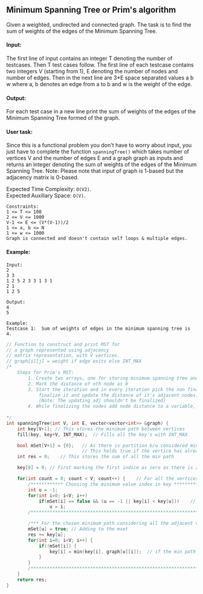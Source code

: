 ## Minimum Spanning Tree or Prim's algorithm

Given a weighted, undirected and connected graph. The task is to find the sum of weights of the edges of the Minimum Spanning Tree.

#### Input:

The first line of input contains an integer T denoting the number of testcases. Then T test cases follow. The first line of each testcase contains two integers V (starting from 1), E denoting the number of nodes and number of edges. Then in the next line are 3\*E space separated values a b w where a, b denotes an edge from a to b and w is the weight of the edge.

#### Output:

For each test case in a new line print the sum of weights of the edges of the Minimum Spanning Tree formed of the graph.

#### User task:

Since this is a functional problem you don't have to worry about input, you just have to complete the function `spanningTree()` which takes number of vertices V and the number of edges E and a graph graph as inputs and returns an integer denoting the sum of weights of the edges of the Minimum Spanning Tree.
Note: Please note that input of graph is 1-based but the adjacency matrix is 0-based.

Expected Time Complexity: `O(V2)`.  
Expected Auxiliary Space: `O(V)`.

```
Constraints:
1 <= T <= 100
2 <= V <= 1000
V-1 <= E <= (V*(V-1))/2
1 <= a, b <= N
1 <= w <= 1000
Graph is connected and doesn't contain self loops & multiple edges.
```

#### Example:

```
Input:
2
3 3
1 2 5 2 3 3 1 3 1
2 1
1 2 5

Output:
4
5

Example:
Testcase 1:  Sum of weights of edges in the minimum spanning tree is 4.
```

```c++
// Function to construct and print MST for
// a graph represented using adjacency
// matrix representation, with V vertices.
// graph[i][j] = weight if edge exits else INT_MAX
/*
    Steps for Prim's MST:
        1. Create two arrays, one for storing minimum spanning tree and the other for keeping track of finalized nodes.
        2. Mark the distance of oth node as 0
        3. Start the iteration and in every iteration pick the non finalized minimum number
            finalize it and update the distance of it's adjacent nodes.
            (Note: The updating adj shouldn't be finalized)
        4. While finalizing the nodes add node distance to a variable, that is the sum of MST
         
*/
int spanningTree(int V, int E, vector<vector<int>> &graph) {
    int key[V+1]; // This stores the minimum path between vertices
    fill(key, key+V, INT_MAX);  // Fills all the key's with INT_MAX

    bool mSet[V+1] = {0};   // As there is partition b/w considered min path vertices and not considered vertices
                            // This holds true if the vertice has already been considered
    int res = 0;    // This stores the sum of all the min path

    key[0] = 0; // First marking the first indice as zero as there is zero distance b/w itself

    for(int count = 0; count < V; count++) {    // For all the vertices
        /************ Choosing the minimum value index in key *********************/
        int u = -1;
        for(int i=0; i<V; i++)
            if(mSet[i] == false && (u == -1 || key[i] < key[u]))    // minimum which is not part of mSet
                u = i;
        /************************************************************************/

        /*** For the chosen minimum path considering all the adjacent vertices ***/
        mSet[u] = true; // Adding to the mset
        res += key[u];
        for(int i=0; i<V; i++) {
            if(!mSet[i]) {
                key[i] = min(key[i], graph[u][i]);  // if the min path exists, then updating the key
            }
        }
        /************************************************************************/
    }
    return res;
}
```
